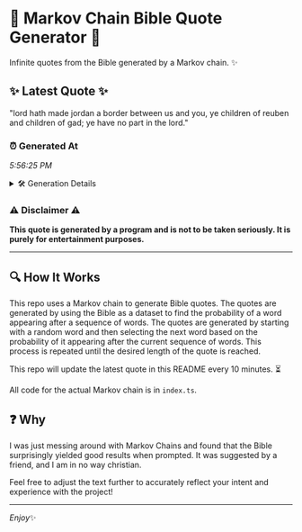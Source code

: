 # 📖 Markov Chain Bible Quote Generator 📖

Infinite quotes from the Bible generated by a Markov chain. ✨

## ✨ Latest Quote ✨
"lord hath made jordan a border between us and you, ye children of reuben and children of gad; ye have no part in the lord."

### ⏰ Generated At
*5:56:25 PM*

<details>
    <summary>🛠️ Generation Details</summary>
    <p>
        <strong>🌱 Seed:</strong> lord<br>
        <strong>🔄 Iterations:</strong> 24<br>
        <strong>📜 Context History:</strong><br>[ lord ]: hath<br>[ lord, hath ]: made<br>[ lord, hath, made ]: jordan<br>[ lord, hath, made, jordan ]: a<br>[ lord, hath, made, jordan, a ]: border<br>[ lord, hath, made, jordan, a, border ]: between<br>[ hath, made, jordan, a, border, between ]: us<br>[ made, jordan, a, border, between, us ]: and<br>[ jordan, a, border, between, us, and ]: you,<br>[ a, border, between, us, and, you, ]: ye<br>[ border, between, us, and, you,, ye ]: children<br>[ between, us, and, you,, ye, children ]: of<br>[ us, and, you,, ye, children, of ]: reuben<br>[ and, you,, ye, children, of, reuben ]: and<br>[ you,, ye, children, of, reuben, and ]: children<br>[ ye, children, of, reuben, and, children ]: of<br>[ children, of, reuben, and, children, of ]: gad;<br>[ of, reuben, and, children, of, gad; ]: ye<br>[ reuben, and, children, of, gad;, ye ]: have<br>[ and, children, of, gad;, ye, have ]: no<br>[ children, of, gad;, ye, have, no ]: part<br>[ of, gad;, ye, have, no, part ]: in<br>[ gad;, ye, have, no, part, in ]: the<br>[ ye, have, no, part, in, the ]: lord.<br>
    </p>
</details>

### ⚠️ Disclaimer ⚠️
**This quote is generated by a program and is not to be taken seriously. It is purely for entertainment purposes.**

---

## 🔍 How It Works

This repo uses a Markov chain to generate Bible quotes. The quotes are generated by using the Bible as a dataset to find the probability of a word appearing after a sequence of words. The quotes are generated by starting with a random word and then selecting the next word based on the probability of it appearing after the current sequence of words. This process is repeated until the desired length of the quote is reached.

This repo will update the latest quote in this README every 10 minutes. ⏳

All code for the actual Markov chain is in `index.ts`.

## ❓ Why

I was just messing around with Markov Chains and found that the Bible surprisingly yielded good results when prompted. 
It was suggested by a friend, and I am in no way christian.

Feel free to adjust the text further to accurately reflect your intent and experience with the project!

---

*Enjoy*✨
